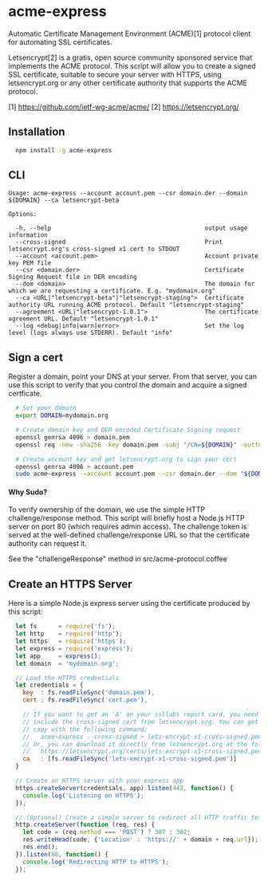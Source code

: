# acme-express

Automatic Certificate Management Environment (ACME)[1] protocol client for
automating SSL certificates.

Letsencrypt[2] is a gratis, open source community sponsored service that
implements the ACME protocol. This script will allow you to create a
signed SSL certificate, suitable to secure your server with HTTPS, using
letsencrypt.org or any other certificate authority that supports the ACME
protocol.

[1] https://github.com/ietf-wg-acme/acme/
[2] https://letsencrypt.org/

## Installation

```bash
  npm install -g acme-express
```

## CLI

```
Usage: acme-express --account account.pem --csr domain.der --domain ${DOMAIN} --ca letsencrypt-beta

Options:

  -h, --help                                           output usage information
  --cross-signed                                       Print letsencrypt.org's cross-signed x1 cert to STDOUT
  --account <account.pem>                              Account private key PEM file
  --csr <domain.der>                                   Certificate Signing Request file in DER encoding
  --dom <domain>                                       The domain for which we are requesting a certificate. E.g. "mydomain.org"
  --ca <URL|"letsencrypt-beta"|"letsencrypt-staging">  Certificate authority URL running ACME protocol. Default "letsencrypt-staging"
  --agreement <URL|"letsencrypt-1.0.1">                The certificate agreement URL. Default "letsencrypt-1.0.1"
  --log <debug|info|warn|error>                        Set the log level (logs always use STDERR). Default "info"
```

## Sign a cert
  
Register a domain, point your DNS at your server. From that server, you
can use this script to verify that you control the domain and acquire a
signed certficate.

```bash
  # Set your domain
  export DOMAIN=mydomain.org

  # Create domain key and DER encoded Certificate Signing request
  openssl genrsa 4096 > domain.pem
  openssl req -new -sha256 -key domain.pem -subj "/CN=${DOMAIN}" -outform DER > domain.der

  # Create account key and get letsencrypt.org to sign your cert
  openssl genrsa 4096 > account.pem
  sudo acme-express --account account.pem --csr domain.der --dom "${DOMAIN}" --ca letsencrypt-beta > cert.pem
```

#### Why Sudo?

To verify ownership of the domain, we use the simple HTTP
challenge/response method. This script will briefly host a Node.js HTTP
server on port 80 (which requires admin access). The challenge token is
served at the well-defined challenge/response URL so that the certificate
authority can request it.

See the "challengeResponse" method in src/acme-protocol.coffee

## Create an HTTPS Server

Here is a simple Node.js express server using the certificate produced by
this script:

```javascript
  let fs      = require('fs');
  let http    = require('http');
  let https   = require('https');
  let express = require('express');
  let app     = express();
  let domain  = 'mydomain.org';

  // Load the HTTPS credentials
  let credentials = {
    key  : fs.readFileSync('domain.pem'),
    cert : fs.readFileSync('cert.pem'),

    // If you want to get an 'A' on your ssllabs report card, you need to
    // include the cross-signed cert from letsencrypt.org. You can get a
    // copy with the following command:
    //   acme-express --cross-signed > lets-encrypt-x1-cross-signed.pem
    // Or, you can download it directly from letsencrypt.org at the following URL:
    //   https://letsencrypt.org/certs/lets-encrypt-x1-cross-signed.pem
    ca   : [fs.readFileSync('lets-encrypt-x1-cross-signed.pem')]
  }

  // Create an HTTPS server with your express app
  https.createServer(credentials, app).listen(443, function() {
    console.log('Listening on HTTPS');
  });

  // (Optional) Create a simple server to redirect all HTTP traffic to HTTPS
  http.createServer(function (req, res) {
    let code = (req.method === 'POST') ? 307 : 302;
    res.writeHead(code, {'Location' : 'https://' + domain + req.url});
    res.end();
  }).listen(80, function() {
    console.log('Redirecting HTTP to HTTPS');
  });
```

